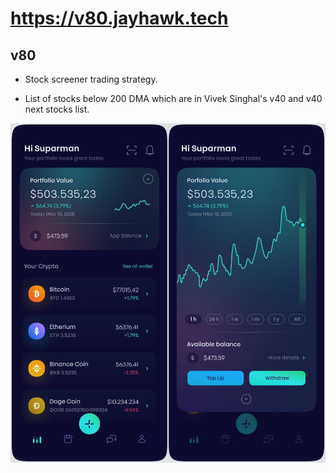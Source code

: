 # https://v80.jayhawk.tech

## v80

-   Stock screener trading strategy.

-   List of stocks below 200 DMA which are in Vivek Singhal's v40 and v40 next stocks list.

![app image](v80.jpg "Screenshot")
